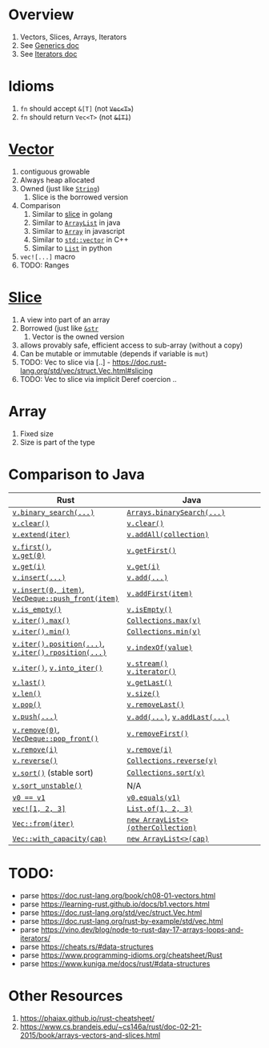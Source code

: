 # Overview
1. Vectors, Slices, Arrays, Iterators
1. See [Generics doc](./generics.md)
1. See [Iterators doc](./iterators.md)


# Idioms
1. `fn` should accept `&[T]` (not ~~`Vec<T>`~~)
1. `fn` should return `Vec<T>` (not ~~`&[T]`~~)


# [Vector](TODO)
1. contiguous growable
1. Always heap allocated
1. Owned (just like [`String`](TODO))
    1. Slice is the borrowed version
1. Comparison
    1. Similar to [slice](../golang/collections.slices.md) in golang
    1. Similar to [`ArrayList`](https://docs.oracle.com/en/java/javase/19/docs/api/java.base/java/util/ArrayList.html) in java
    1. Similar to [`Array`](https://developer.mozilla.org/en-US/docs/Web/JavaScript/Reference/Global_Objects/Array) in javascript
    1. Similar to [`std::vector`](https://cplusplus.com/reference/vector/vector/) in C++
    1. Similar to [`List`](https://docs.python.org/3/tutorial/datastructures.html#more-on-lists) in python
1. `vec![...]` macro
1. TODO: Ranges


# [Slice](TODO)
1. A view into part of an array
1. Borrowed (just like [`&str`](TODO)
    1. Vector is the owned version
1. allows provably safe, efficient access to sub-array (without a copy)
1. Can be mutable or immutable (depends if variable is `mut`) 
1. TODO: Vec to slice via [..] - https://doc.rust-lang.org/std/vec/struct.Vec.html#slicing
1. TODO: Vec to slice via implicit Deref coercion ..


# Array
1. Fixed size
1. Size is part of the type


# Comparison to Java
|Rust|Java|
|---|---|
|[`v.binary_search(...)`](https://doc.rust-lang.org/std/vec/struct.Vec.html#method.binary_search)|[`Arrays.binarySearch(...)`](https://docs.oracle.com/en/java/javase/21/docs/api/java.base/java/util/Arrays.html#binarySearch(byte[],byte))|
|[`v.clear()`](https://doc.rust-lang.org/std/vec/struct.Vec.html#method.clear)|[`v.clear()`](https://docs.oracle.com/en/java/javase/21/docs/api/java.base/java/util/ArrayList.html#clear())|
|[`v.extend(iter)`](https://doc.rust-lang.org/std/iter/trait.Extend.html#tymethod.extend)|[`v.addAll(collection)`](https://docs.oracle.com/en/java/javase/21/docs/api/java.base/java/util/ArrayList.html#addAll(java.util.Collection))|
|[`v.first()`](https://doc.rust-lang.org/std/vec/struct.Vec.html#method.first),<br>[`v.get(0)`](https://doc.rust-lang.org/std/collections/struct.VecDeque.html#method.get)|[`v.getFirst()`](https://docs.oracle.com/en/java/javase/21/docs/api/java.base/java/util/ArrayList.html#getFirst())|
|[`v.get(i)`](https://doc.rust-lang.org/std/vec/struct.Vec.html#method.get)|[`v.get(i)`](https://docs.oracle.com/en/java/javase/21/docs/api/java.base/java/util/ArrayList.html#get(int))|
|[`v.insert(...)`](https://doc.rust-lang.org/std/vec/struct.Vec.html#method.insert)|[`v.add(...)`](https://docs.oracle.com/en/java/javase/21/docs/api/java.base/java/util/ArrayList.html#add(E))|
|[`v.insert(0, item)`](https://doc.rust-lang.org/std/vec/struct.Vec.html#method.insert), <br>[`VecDeque::push_front(item)`](https://doc.rust-lang.org/std/collections/struct.VecDeque.html#method.push_front)|[`v.addFirst(item)`](https://docs.oracle.com/en/java/javase/21/docs/api/java.base/java/util/ArrayList.html#addFirst(java.lang.Object))|
|[`v.is_empty()`](https://doc.rust-lang.org/std/vec/struct.Vec.html#method.is_empty)|[`v.isEmpty()`](https://docs.oracle.com/en/java/javase/21/docs/api/java.base/java/util/ArrayList.html#isEmpty())|
|[`v.iter().max()`](https://doc.rust-lang.org/std/iter/trait.Iterator.html#method.max)|[`Collections.max(v)`](https://docs.oracle.com/en/java/javase/21/docs/api/java.base/java/util/Collections.html#max(java.util.Collection))|
|[`v.iter().min()`](https://doc.rust-lang.org/std/iter/trait.Iterator.html#method.min)|[`Collections.min(v)`](https://docs.oracle.com/en/java/javase/21/docs/api/java.base/java/util/Collections.html#min(java.util.Collection))|
|[`v.iter().position(...)`](https://doc.rust-lang.org/std/iter/trait.Iterator.html#method.position),<br>[`v.iter().rposition(...)`](https://doc.rust-lang.org/std/iter/trait.Iterator.html#method.rposition)|[`v.indexOf(value)`](https://docs.oracle.com/en/java/javase/21/docs/api/java.base/java/util/ArrayList.html#indexOf(java.lang.Object))|
|[`v.iter()`](https://doc.rust-lang.org/std/vec/struct.Vec.html#method.iter), [`v.into_iter()`](https://doc.rust-lang.org/std/vec/struct.Vec.html#method.into_iter-2)|[`v.stream()`](https://docs.oracle.com/en/java/javase/21/docs/api/java.base/java/util/Collection.html#stream())<br>[`v.iterator()`](https://docs.oracle.com/en/java/javase/21/docs/api/java.base/java/util/ArrayList.html#iterator())|
|[`v.last()`](https://doc.rust-lang.org/std/vec/struct.Vec.html#method.last)|[`v.getLast()`](https://docs.oracle.com/en/java/javase/21/docs/api/java.base/java/util/ArrayList.html#getLast())|
|[`v.len()`](https://doc.rust-lang.org/std/vec/struct.Vec.html#method.len)|[`v.size()`](https://docs.oracle.com/en/java/javase/21/docs/api/java.base/java/util/ArrayList.html#size())|
|[`v.pop()`](https://doc.rust-lang.org/std/vec/struct.Vec.html#method.pop)|[`v.removeLast()`](https://docs.oracle.com/en/java/javase/21/docs/api/java.base/java/util/ArrayList.html#removeLast())|
|[`v.push(...)`](https://doc.rust-lang.org/std/vec/struct.Vec.html#method.push)|[`v.add(...)`](https://docs.oracle.com/en/java/javase/21/docs/api/java.base/java/util/ArrayList.html#add(java.lang.Object)), [`v.addLast(...)`](https://docs.oracle.com/en/java/javase/21/docs/api/java.base/java/util/ArrayList.html#addLast(java.lang.Object))|
|[`v.remove(0)`](https://doc.rust-lang.org/std/vec/struct.Vec.html#method.remove),<br>[`VecDeque::pop_front()`](https://doc.rust-lang.org/std/collections/struct.VecDeque.html#method.pop_front)|[`v.removeFirst()`](https://docs.oracle.com/en/java/javase/21/docs/api/java.base/java/util/ArrayList.html#removeFirst())|
|[`v.remove(i)`](https://doc.rust-lang.org/std/vec/struct.Vec.html#method.remove)|[`v.remove(i)`](https://docs.oracle.com/en/java/javase/21/docs/api/java.base/java/util/ArrayList.html#remove(int))|
|[`v.reverse()`](https://doc.rust-lang.org/std/vec/struct.Vec.html#method.reverse)|[`Collections.reverse(v)`](https://docs.oracle.com/en/java/javase/21/docs/api/java.base/java/util/Collections.html#reverse(java.util.List))|
|[`v.sort()`](https://doc.rust-lang.org/std/vec/struct.Vec.html#method.sort) (stable sort)|[`Collections.sort(v)`](https://docs.oracle.com/en/java/javase/21/docs/api/java.base/java/util/Collections.html#sort(java.util.List))|
|[`v.sort_unstable()`](https://doc.rust-lang.org/std/vec/struct.Vec.html#method.sort_unstable)|N/A|
|[`v0 == v1`](https://doc.rust-lang.org/std/vec/struct.Vec.html#impl-Eq-for-Vec%3CT,+A%3E)|[`v0.equals(v1)`](https://docs.oracle.com/en/java/javase/21/docs/api/java.base/java/util/ArrayList.html#equals(java.lang.Object))|
|[`vec![1, 2, 3]`](https://doc.rust-lang.org/std/macro.vec.html)|[`List.of(1, 2, 3)`](https://docs.oracle.com/en/java/javase/21/docs/api/java.base/java/util/List.html#of(E...))|
|[`Vec::from(iter)`](https://doc.rust-lang.org/std/vec/struct.Vec.html#method.from-2)|[`new ArrayList<>(otherCollection)`](https://docs.oracle.com/en/java/javase/21/docs/api/java.base/java/util/ArrayList.html#%3Cinit%3E(java.util.Collection))|
|[`Vec::with_capacity(cap)`](https://doc.rust-lang.org/std/vec/struct.Vec.html#method.with_capacity)|[`new ArrayList<>(cap)`](https://docs.oracle.com/en/java/javase/21/docs/api/java.base/java/util/ArrayList.html#%3Cinit%3E(int))|


# TODO:
- parse https://doc.rust-lang.org/book/ch08-01-vectors.html
- parse https://learning-rust.github.io/docs/b1.vectors.html
- parse https://doc.rust-lang.org/std/vec/struct.Vec.html
- parse https://doc.rust-lang.org/rust-by-example/std/vec.html
- parse https://vino.dev/blog/node-to-rust-day-17-arrays-loops-and-iterators/
- parse https://cheats.rs/#data-structures
- parse https://www.programming-idioms.org/cheatsheet/Rust
- parse https://www.kuniga.me/docs/rust/#data-structures


# Other Resources
1. https://phaiax.github.io/rust-cheatsheet/
1. https://www.cs.brandeis.edu/~cs146a/rust/doc-02-21-2015/book/arrays-vectors-and-slices.html

